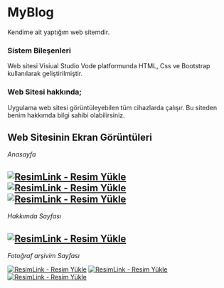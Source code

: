 # MyBlog
Kendime ait yaptığım web sitemdir.

### Sistem Bileşenleri

Web sitesi Visiual Studio Vode platformunda HTML, Css ve Bootstrap kullanılarak geliştirilmiştir.

### Web Sitesi hakkında;

Uygulama web sitesi görüntüleyebilen tüm cihazlarda çalışır. Bu siteden benim hakkımda bilgi sahibi olabilirsiniz.

## Web Sitesinin Ekran Görüntüleri

*Anasayfa*

<a href="https://resimlink.com/EtmfL50W" title="ResimLink - Resim Yükle"><img src="https://r.resimlink.com/EtmfL50W.png" title="ResimLink - Resim Yükle" alt="ResimLink - Resim Yükle"></a>
<a href="https://resimlink.com/8TkKCPMAe6z" title="ResimLink - Resim Yükle"><img src="https://r.resimlink.com/8TkKCPMAe6z.png" title="ResimLink - Resim Yükle" alt="ResimLink - Resim Yükle"></a>
<a href="https://resimlink.com/0iBfCegEmjG" title="ResimLink - Resim Yükle"><img src="https://r.resimlink.com/0iBfCegEmjG.png" title="ResimLink - Resim Yükle" alt="ResimLink - Resim Yükle"></a>
-------------------------------------------

*Hakkımda Sayfası*

<a href="https://resimlink.com/S5quYH1A" title="ResimLink - Resim Yükle"><img src="https://r.resimlink.com/S5quYH1A.png" title="ResimLink - Resim Yükle" alt="ResimLink - Resim Yükle"></a>
-------------------------------------------

*Fotoğraf arşivim Sayfası*

<a href="https://resimlink.com/JehA9OgPq" title="ResimLink - Resim Yükle"><img src="https://r.resimlink.com/JehA9OgPq.png" title="ResimLink - Resim Yükle" alt="ResimLink - Resim Yükle"></a>
<a href="https://resimlink.com/Ndfa3VTtX7U" title="ResimLink - Resim Yükle"><img src="https://r.resimlink.com/Ndfa3VTtX7U.png" title="ResimLink - Resim Yükle" alt="ResimLink - Resim Yükle"></a>
<a href="https://resimlink.com/DNqQb" title="ResimLink - Resim Yükle"><img src="https://r.resimlink.com/DNqQb.png" title="ResimLink - Resim Yükle" alt="ResimLink - Resim Yükle"></a>
